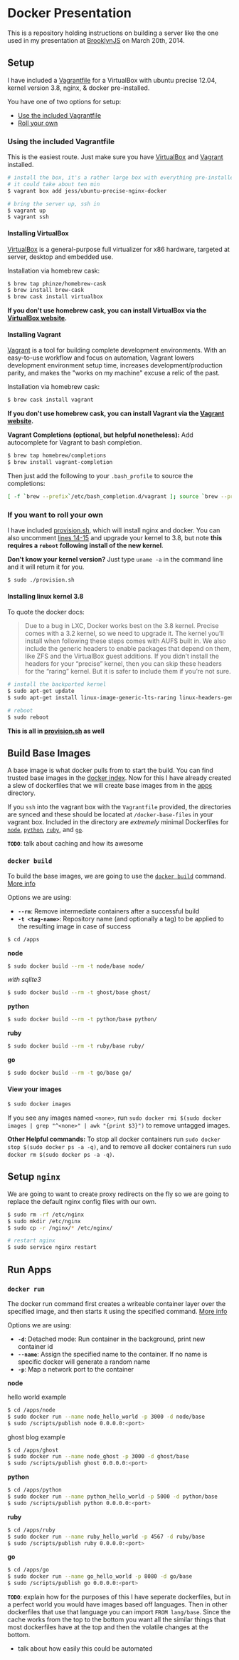 # Docker Presentation

This is a repository holding instructions on building a server like the one used in my presentation at [BrooklynJS](http://brooklynjs.com) on March 20th, 2014.

## Setup
I have included a [Vagrantfile](https://github.com/jfrazelle/docker-presentation/blob/master/Vagrantfile) for a VirtualBox with ubuntu precise 12.04, kernel version 3.8, nginx, & docker pre-installed.

You have one of two options for setup:

- [Use the included Vagrantfile](#using-the-included-vagrantfile)
- [Roll your own](#if-you-want-to-roll-your-own)

### Using the included Vagrantfile

This is the easiest route. Just make sure you have [VirtualBox](#installing-virtualbox) and [Vagrant](#installing-vagrant) installed.

```bash
# install the box, it's a rather large box with everything pre-installed
# it could take about ten min
$ vagrant box add jess/ubuntu-precise-nginx-docker

# bring the server up, ssh in
$ vagrant up
$ vagrant ssh
```

#### Installing VirtualBox

[VirtualBox](https://www.virtualbox.org/) is a general-purpose full virtualizer for x86 hardware, targeted at server, desktop and embedded use.

Installation via homebrew cask:

```bash
$ brew tap phinze/homebrew-cask
$ brew install brew-cask
$ brew cask install virtualbox
```

**If you don't use homebrew cask, you can install VirtualBox via the [VirtualBox website](https://www.virtualbox.org/wiki/Downloads).**

#### Installing Vagrant

[Vagrant](http://www.vagrantup.com/) is a tool for building complete development environments. With an easy-to-use workflow and focus on automation, Vagrant lowers development environment setup time, increases development/production parity, and makes the "works on my machine" excuse a relic of the past.

Installation via homebrew cask:

```bash
$ brew cask install vagrant
```

**If you don't use homebrew cask, you can install Vagrant via the [Vagrant website](http://www.vagrantup.com/downloads.html).**

**Vagrant Completions (optional, but helpful nonetheless):** Add autocomplete for Vagrant to bash completion.

```bash
$ brew tap homebrew/completions
$ brew install vagrant-completion
```

Then just add the following to your `.bash_profile` to source the completions:

```bash
[ -f `brew --prefix`/etc/bash_completion.d/vagrant ]; source `brew --prefix`/etc/bash_completion.d/vagrant
```

### If you want to roll your own

I have included [provision.sh](https://github.com/jfrazelle/docker-presentation/blob/master/provision.sh), which will install nginx and docker. You can also uncomment [lines 14-15](https://github.com/jfrazelle/docker-presentation/blob/master/provision.sh#L14-15) and upgrade your kernel to 3.8, but note **this requires a `reboot` following install of the new kernel**.

**Don't know your kernel version?** Just type `uname -a` in the command line and it will return it for you.

```bash
$ sudo ./provision.sh
```

#### Installing linux kernel 3.8
To quote the docker docs:

> Due to a bug in LXC, Docker works best on the 3.8 kernel. Precise comes with a 3.2 kernel, so we need to upgrade it. The kernel you’ll install when following these steps comes with AUFS built in. We also include the generic headers to enable packages that depend on them, like ZFS and the VirtualBox guest additions. If you didn’t install the headers for your “precise” kernel, then you can skip these headers for the “raring” kernel. But it is safer to include them if you’re not sure.

```bash
# install the backported kernel
$ sudo apt-get update
$ sudo apt-get install linux-image-generic-lts-raring linux-headers-generic-lts-raring

# reboot
$ sudo reboot
```

**This is all in [provision.sh](https://github.com/jfrazelle/docker-presentation/blob/master/provision.sh) as well**

## Build Base Images

A base image is what docker pulls from to start the build. You can find trusted base images in the [docker index](https://index.docker.io/). Now for this I have already created a slew of dockerfiles that we will create base images from in the [apps](https://github.com/jfrazelle/docker-presentation/blob/master/apps/) directory.

If you `ssh` into the vagrant box with the `Vagrantfile` provided, the directories are synced and these should be located at `/docker-base-files` in your vagrant box. Included in the directory are *extremely* minimal Dockerfiles for [`node`](https://github.com/jfrazelle/docker-presentation/blob/master/apps/node/Dockerfile), [`python`](https://github.com/jfrazelle/docker-presentation/blob/master/apps/python/Dockerfile), [`ruby`](https://github.com/jfrazelle/docker-presentation/blob/master/apps/ruby/Dockerfile), and [`go`](https://github.com/jfrazelle/docker-presentation/blob/master/apps/go/Dockerfile).

**`TODO`**: talk about caching and how its awesome

### `docker build`
To build the base images, we are going to use the [`docker build`](http://docs.docker.io/en/latest/reference/commandline/cli/#build) command. [More info](http://docs.docker.io/en/latest/reference/commandline/cli/#build)

Options we are using:
- **`--rm`**: Remove intermediate containers after a successful build
- **`-t <tag-name>`**: Repository name (and optionally a tag) to be applied
         to the resulting image in case of success


```bash
$ cd /apps
```

**node**

```bash
$ sudo docker build --rm -t node/base node/
```

*with sqlite3*

```bash
$ sudo docker build --rm -t ghost/base ghost/
```

**python**

```bash
$ sudo docker build --rm -t python/base python/
```

**ruby**

```bash
$ sudo docker build --rm -t ruby/base ruby/
```

**go**

```bash
$ sudo docker build --rm -t go/base go/
```

#### View your images

```bash
$ sudo docker images
```

If you see any images named `<none>`, run `sudo docker rmi $(sudo docker images | grep "^<none>" | awk "{print $3}")` to remove untagged images.

**Other Helpful commands:** To stop all docker containers run `sudo docker stop $(sudo docker ps -a -q)`, and to remove all docker containers run `sudo docker rm $(sudo docker ps -a -q)`.

## Setup `nginx`

We are going to want to create proxy redirects on the fly so we are going to replace the default nginx config files with our own.

```bash
$ sudo rm -rf /etc/nginx
$ sudo mkdir /etc/nginx
$ sudo cp -r /nginx/* /etc/nginx/

# restart nginx
$ sudo service nginx restart
```

## Run Apps

### `docker run`
The docker run command first creates a writeable container layer over the specified image, and then starts it using the specified command. [More info](http://docs.docker.io/en/latest/reference/commandline/cli/#run)

Options we are using:
- **`-d`**: Detached mode: Run container in the background, print new container id
- **`--name`**: Assign the specified name to the container. If no name is specific docker will generate a random name
- **`-p`**: Map a network port to the container

**node**

hello world example

```bash
$ cd /apps/node
$ sudo docker run --name node_hello_world -p 3000 -d node/base
$ sudo /scripts/publish node 0.0.0.0:<port>
```

ghost blog example

```bash
$ cd /apps/ghost
$ sudo docker run --name node_ghost -p 3000 -d ghost/base
$ sudo /scripts/publish ghost 0.0.0.0:<port>
```

**python**

```bash
$ cd /apps/python
$ sudo docker run --name python_hello_world -p 5000 -d python/base
$ sudo /scripts/publish python 0.0.0.0:<port>
```

**ruby**

```bash
$ cd /apps/ruby
$ sudo docker run --name ruby_hello_world -p 4567 -d ruby/base
$ sudo /scripts/publish ruby 0.0.0.0:<port>
```

**go**

```bash
$ cd /apps/go
$ sudo docker run --name go_hello_world -p 8080 -d go/base
$ sudo /scripts/publish go 0.0.0.0:<port>
```

**`TODO`**: explain how for the purposes of this I have seperate dockerfiles, but in a perfect world you would have images based off languages. Then in other dockerfiles that use that language you can import `FROM lang/base`. Since the cache works from the top to the bottom you want all the similar things that most dockerfiles have at the top and then the volatile changes at the bottom.
- talk about how easily this could be automated
